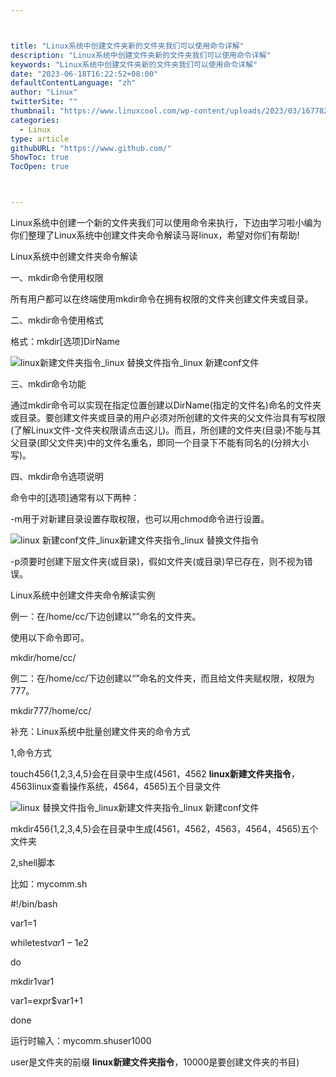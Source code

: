 ```yaml
---



title: "Linux系统中创建文件夹新的文件夹我们可以使用命令详解"
description: "Linux系统中创建文件夹新的文件夹我们可以使用命令详解"
keywords: "Linux系统中创建文件夹新的文件夹我们可以使用命令详解"
date: "2023-06-18T16:22:52+08:00"
defaultContentLanguage: "zh"
author: "Linux"
twitterSite: ""
thumbnail: "https://www.linuxcool.com/wp-content/uploads/2023/03/1677823779651_0.jpg"
categories:
  - Linux
type: article
githubURL: "https://www.github.com/"
ShowToc: true
TocOpen: true



---
```


Linux系统中创建一个新的文件夹我们可以使用命令来执行，下边由学习啦小编为你们整理了Linux系统中创建文件夹命令解读马哥linux，希望对你们有帮助!

Linux系统中创建文件夹命令解读

一、mkdir命令使用权限

所有用户都可以在终端使用mkdir命令在拥有权限的文件夹创建文件夹或目录。

二、mkdir命令使用格式

格式：mkdir[选项]DirName

![linux新建文件夹指令_linux 替换文件指令_linux 新建conf文件](https://www.linuxcool.com/wp-content/uploads/2023/03/1677823779651_0.jpg)

三、mkdir命令功能

通过mkdir命令可以实现在指定位置创建以DirName(指定的文件名)命名的文件夹或目录。要创建文件夹或目录的用户必须对所创建的文件夹的父文件治具有写权限(了解Linux文件-文件夹权限请点击这儿)。而且，所创建的文件夹(目录)不能与其父目录(即父文件夹)中的文件名重名，即同一个目录下不能有同名的(分辨大小写)。

四、mkdir命令选项说明

命令中的[选项]通常有以下两种：

-m用于对新建目录设置存取权限，也可以用chmod命令进行设置。

![linux 新建conf文件_linux新建文件夹指令_linux 替换文件指令](https://www.linuxcool.com/wp-content/uploads/2023/03/1677823779651_1.jpg)

-p须要时创建下层文件夹(或目录)，假如文件夹(或目录)早已存在，则不视为错误。

Linux系统中创建文件夹命令解读实例

例一：在/home/cc/下边创建以“”命名的文件夹。

使用以下命令即可。

mkdir/home/cc/

例二：在/home/cc/下边创建以“”命名的文件夹，而且给文件夹赋权限，权限为777。

mkdir777/home/cc/

补充：Linux系统中批量创建文件夹的命令方式

1,命令方式

touch456{1,2,3,4,5}会在目录中生成(4561，4562 **linux新建文件夹指令**，4563linux查看操作系统，4564，4565)五个目录文件

![linux 替换文件指令_linux新建文件夹指令_linux 新建conf文件](https://www.linuxcool.com/wp-content/uploads/2023/03/1677823779651_2.png)

mkdir456{1,2,3,4,5}会在目录中生成(4561，4562，4563，4564，4565)五个文件夹

2,shell脚本

比如：mycomm.sh

#!/bin/bash

var1=1

whiletest$var1-1e$2

do

mkdir$1$var1

var1=expr$var1+1

done

运行时输入：mycomm.shuser1000

user是文件夹的前缀 **linux新建文件夹指令**，10000是要创建文件夹的书目)